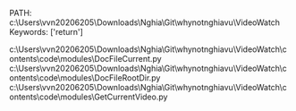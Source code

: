 PATH: c:\Users\vvn20206205\Downloads\Nghia\Git\whynotnghiavu\VideoWatch
Keywords: ['return']

 
c:\Users\vvn20206205\Downloads\Nghia\Git\whynotnghiavu\VideoWatch\contents\code\modules\DocFileCurrent.py
c:\Users\vvn20206205\Downloads\Nghia\Git\whynotnghiavu\VideoWatch\contents\code\modules\DocFileRootDir.py
c:\Users\vvn20206205\Downloads\Nghia\Git\whynotnghiavu\VideoWatch\contents\code\modules\GetCurrentVideo.py 